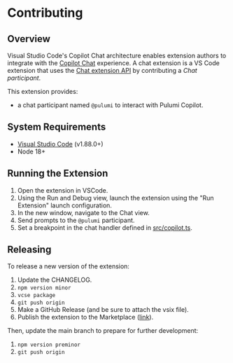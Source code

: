 

# Contributing

## Overview

Visual Studio Code's Copilot Chat architecture enables extension authors to integrate with the [Copilot Chat](https://marketplace.visualstudio.com/items?itemName=GitHub.copilot-chat) experience. A chat extension is a VS Code extension that uses the [Chat extension API](https://code.visualstudio.com/api/extension-guides/chat) by contributing a _Chat participant_.

This extension provides:
- a chat participant named `@pulumi` to interact with Pulumi Copilot.

## System Requirements

- [Visual Studio Code](https://code.visualstudio.com/) (v1.88.0+)
- Node 18+

## Running the Extension

1. Open the extension in VSCode.
2. Using the Run and Debug view, launch the extension using the "Run Extension" launch configuration.
3. In the new window, navigate to the Chat view.
4. Send prompts to the `@pulumi` participant.
5. Set a breakpoint in the chat handler defined in [src/copilot.ts](src/copilot.ts).

## Releasing

To release a new version of the extension:
1. Update the CHANGELOG.
2. `npm version minor`
3. `vcse package`
4. `git push origin`
5. Make a GitHub Release (and be sure to attach the vsix file).
6. Publish the extension to the Marketplace ([link](https://marketplace.visualstudio.com/manage/publishers/pulumi)).

Then, update the main branch to prepare for further development:
1. `npm version preminor`
2. `git push origin`